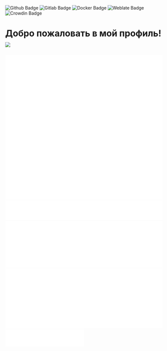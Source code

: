 <div id="badges">
  <img src="https://img.shields.io/badge/github-gray?style=for-the-badge&logo=github&logoColor=white" alt="Github Badge"/>
  <img src="https://img.shields.io/badge/gitlab-orange?style=for-the-badge&logo=gitlab&logoColor=white" alt="Gitlab Badge"/>
  <img src="https://img.shields.io/badge/docker-blue?style=for-the-badge&logo=docker&logoColor=white" alt="Docker Badge"/>
  <img src="https://img.shields.io/badge/weblate-green?style=for-the-badge&logo=weblate&logoColor=white" alt="Weblate Badge"/>
  <img src="https://img.shields.io/badge/crowdin-greenblue?style=for-the-badge&logo=crowdin&logoColor=white" alt="Crowdin Badge"/>
</div>
<!-- <img src="https://komarev.com/ghpvc/?username=ponfertato&style=flat-square&color=blue" alt=""/> -->

<h1>
  Добро пожаловать в мой профиль!
  <img src="https://media.giphy.com/media/hvRJCLFzcasrR4ia7z/giphy.gif" width="30px"/>
</h1>

<picture>
  <img src="/metrics.base.svg" alt="Base with plugin.Gists">
</picture>

<picture>
  <img src="/metrics.plugin.achievements.svg" alt="plugin.Achievements">
</picture>

<picture>
  <img src="/metrics.plugin.languages.svg" alt="plugin.Languages">
</picture>

<picture>
  <img src="/metrics.plugin.rss.svg" alt="plugin.Rss">
</picture>

<picture>
  <img src="/metrics.plugin.people.svg" alt="plugin.People" width="50%">
</picture>
